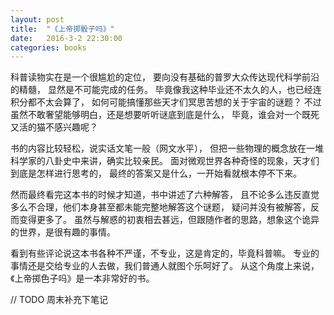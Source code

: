 ```yaml
---
layout: post
title:  "《上帝掷骰子吗》"
date:   2016-3-2 22:30:00
categories: books
---
```


科普读物实在是一个很尴尬的定位，
要向没有基础的普罗大众传达现代科学前沿的精髓，
显然是不可能完成的任务。
毕竟像我这种毕业还不太久的人，也已经连积分都不太会算了，
如何可能搞懂那些天才们冥思苦想的关于宇宙的谜题？
不过虽然不敢奢望能够明白，还是想要听听谜底到底是什么，
毕竟，谁会对一个既死又活的猫不感兴趣呢？

书的内容比较轻松，说实话文笔一般（网文水平），
但把一些物理的概念放在一堆科学家的八卦史中来讲，确实比较亲民。
面对微观世界各种奇怪的现象，天才们到底是怎样进行思考的，
最终的答案又是什么，一开始看就根本停不下来。

然而最终看完这本书的时候才知道，书中讲述了六种解答，
且不论多么违反直觉多么不合理，他们本身甚至都未能完整地解答这个谜题，
疑问并没有被解答，反而变得更多了。
虽然与解惑的初衷相去甚远，但跟随作者的思路，想象这个诡异的世界，是很有趣的事情。

看到有些评论说这本书各种不严谨，不专业，这是肯定的，毕竟科普嘛。
专业的事情还是交给专业的人去做，我们普通人就图个乐呵好了。
从这个角度上来说，《上帝掷色子吗》是一本非常好的书。

// TODO 周末补充下笔记
